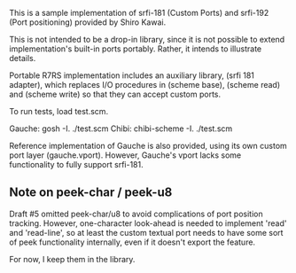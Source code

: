 This is a sample implementation of srfi-181 (Custom Ports) and
srfi-192 (Port positioning) provided by Shiro Kawai.

This is not intended to be a drop-in library, since it is not possible
to extend implementation's built-in ports portably.  Rather, it
intends to illustrate details.

Portable R7RS implementation includes an auxiliary library, (srfi 181
adapter), which replaces I/O procedures in (scheme base), (scheme
read) and (scheme write) so that they can accept custom ports.

To run tests, load test.scm.

   Gauche:    gosh -I. ./test.scm
   Chibi:     chibi-scheme -I. ./test.scm

Reference implementation of Gauche is also provided, using its own
custom port layer (gauche.vport).  However, Gauche's vport lacks some
functionality to fully support srfi-181.

Note on peek-char / peek-u8
---------------------------

Draft #5 omitted peek-char/u8 to avoid complications of port position
tracking.  However, one-character look-ahead is needed to implement 'read'
and 'read-line', so at least the custom textual port needs to have some
sort of peek functionality internally, even if it doesn't export the feature.

For now, I keep them in the library.

